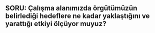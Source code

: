## SORU: Çalışma alanımızda örgütümüzün belirlediği hedeflere ne kadar yaklaştığını ve yarattığı etkiyi ölçüyor muyuz?

